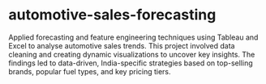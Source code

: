 # automotive-sales-forecasting
Applied forecasting and feature engineering techniques using Tableau and Excel to analyse automotive sales trends. This project involved data cleaning and creating dynamic visualizations to uncover key insights. The findings led to data-driven, India-specific strategies based on top-selling brands, popular fuel types, and key pricing tiers.
